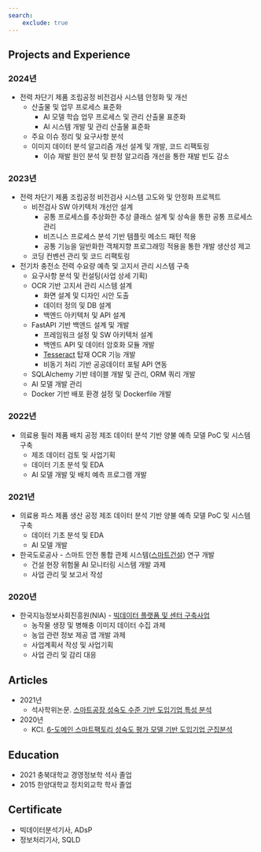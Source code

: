 ```yaml
---
search:
    exclude: true
---
```


## Projects and Experience

### 2024년

- 전력 차단기 제품 조립공정 비전검사 시스템 안정화 및 개선
    - 산출물 및 업무 프로세스 표준화
        - AI 모델 학습 업무 프로세스 및 관리 산출물 표준화
        - AI 시스템 개발 및 관리 산출물 표준화
    - 주요 이슈 정리 및 요구사항 분석
    - 이미지 데이터 분석 알고리즘 개선 설계 및 개발, 코드 리팩토링
        - 이슈 재발 원인 분석 및 판정 알고리즘 개선을 통한 재발 빈도 감소

### 2023년

- 전력 차단기 제품 조립공정 비전검사 시스템 고도와 및 안정화 프로젝트
    - 비전검사 SW 아키텍처 개선안 설계
        - 공통 프로세스를 추상화한 추상 클래스 설계 및 상속을 통한 공통 프로세스 관리
        - 비즈니스 프로세스 분석 기반 템플릿 메소드 패턴 적용
        - 공통 기능을 일반화한 객체지향 프로그래밍 적용을 통한 개발 생산성 제고
    - 코딩 컨벤션 관리 및 코드 리팩토링
- 전기차 충전소 전력 수요량 예측 및 고지서 관리 시스템 구축
    - 요구사항 분석 및 컨설팅(사업 상세 기획)
    - OCR 기반 고지서 관리 시스템 설계
        - 화면 설계 및 디자인 시안 도출
        - 데이터 정의 및 DB 설계
        - 백엔드 아키텍처 및 API 설계
    - FastAPI 기반 백엔드 설계 및 개발
        - 프레임워크 설정 및 SW 아키텍처 설계
        - 백엔드 API 및 데이터 암호화 모듈 개발
        - [Tesseract](https://tesseract-ocr.github.io/) 탑재 OCR 기능 개발
        - 비동기 처리 기반 공공데이터 포털 API 연동
    - SQLAlchemy 기반 테이블 개발 및 관리, ORM 쿼리 개발
    - AI 모델 개발 관리
    - Docker 기반 배포 환경 설정 및 Dockerfile 개발

### 2022년

- 의료용 필러 제품 배치 공정 제조 데이터 분석 기반 양불 예측 모델 PoC 및 시스템 구축
    - 제조 데이터 검토 및 사업기획
    - 데이터 기초 분석 및 EDA
    - AI 모델 개발 및 배치 예측 프로그램 개발

### 2021년

- 의료용 파스 제품 생산 공정 제조 데이터 분석 기반 양불 예측 모델 PoC 및 시스템 구축
    - 데이터 기초 분석 및 EDA
    - AI 모델 개발
- 한국도로공사 - 스마트 안전 통합 관제 시스템([스마트건설](http://smartconstruction.kr/)) 연구 개발
    - 건설 현장 위험물 AI 모니터링 시스템 개발 과제
    - 사업 관리 및 보고서 작성

### 2020년

- 한국지능정보사회진흥원(NIA) - [빅데이터 플랫폼 및 센터 구축사업](https://www.bigdata-map.kr/)
    - 농작물 생장 및 병해충 이미지 데이터 수집 과제
    - 농업 관련 정보 제공 앱 개발 과제
    - 사업계획서 작성 및 사업기획
    - 사업 관리 및 감리 대응

## Articles

- 2021년
    - 석사학위논문. [스마트공장 성숙도 수준 기반 도입기업 특성 분석](http://www.riss.kr/link?id=T15766958)
- 2020년
    - KCI. [6-도메인 스마트팩토리 성숙도 평가 모델 기반 도입기업 군집분석](https://www.kci.go.kr/kciportal/ci/sereArticleSearch/ciSereArtiView.kci?sereArticleSearchBean.artiId=ART002627006)

<!-- ## Patents -->

<!-- ## Competition -->

## Education

- 2021 충북대학교 경영정보학 석사 졸업
- 2015 한양대학교 정치외교학 학사 졸업

## Certificate

- 빅데이터분석기사, ADsP
- 정보처리기사, SQLD